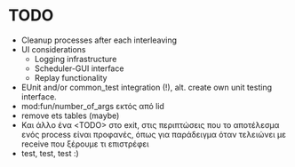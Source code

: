 TODO
=====
* Cleanup processes after each interleaving
* UI considerations
    * Logging infrastructure
    * Scheduler-GUI interface
    * Replay functionality
* EUnit and/or common_test integration (!),
  alt. create own unit testing interface.
* mod:fun/number_of_args εκτός από lid
* remove ets tables (maybe)
* Και άλλο ένα &lt;TODO> στο exit, στις περιπτώσεις που το
  αποτέλεσμα ενός process είναι προφανές, όπως για παράδειγμα
  όταν τελειώνει με receive που ξέρουμε τι επιστρέφει
* test, test, test :)
